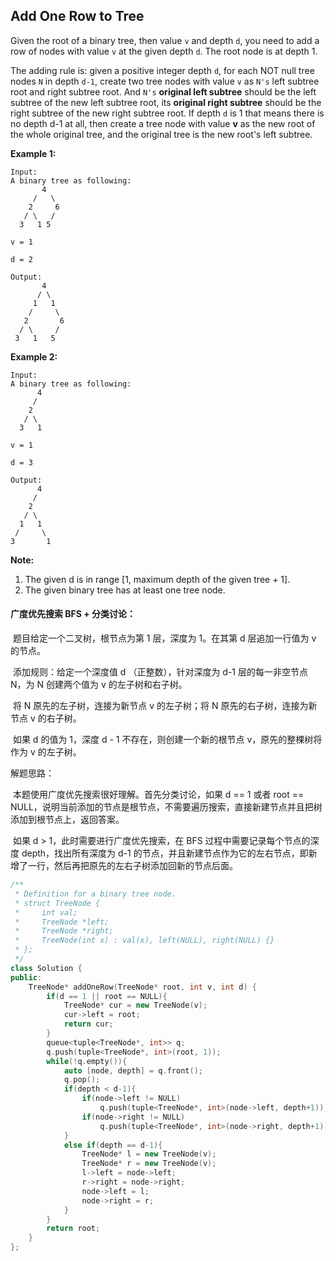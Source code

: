 ## Add One Row to Tree

Given the root of a binary tree, then value `v` and depth `d`, you need to add a row of nodes with value `v` at the given depth `d`. The root node is at depth 1.

The adding rule is: given a positive integer depth `d`, for each NOT null tree nodes `N` in depth `d-1`, create two tree nodes with value `v` as `N's` left subtree root and right subtree root. And `N's` **original left subtree** should be the left subtree of the new left subtree root, its **original right subtree** should be the right subtree of the new right subtree root. If depth `d` is 1 that means there is no depth d-1 at all, then create a tree node with value **v** as the new root of the whole original tree, and the original tree is the new root's left subtree.

**Example 1:**

```
Input: 
A binary tree as following:
       4
     /   \
    2     6
   / \   / 
  3   1 5   

v = 1

d = 2

Output: 
       4
      / \
     1   1
    /     \
   2       6
  / \     / 
 3   1   5   
```

**Example 2:**

```
Input: 
A binary tree as following:
      4
     /   
    2    
   / \   
  3   1    

v = 1

d = 3

Output: 
      4
     /   
    2
   / \    
  1   1
 /     \  
3       1
```

**Note:**

1. The given d is in range [1, maximum depth of the given tree + 1].
2. The given binary tree has at least one tree node.

#### 广度优先搜索 BFS + 分类讨论：

​		题目给定一个二叉树，根节点为第 1 层，深度为 1。在其第 d 层追加一行值为 v 的节点。

​		添加规则：给定一个深度值 d （正整数），针对深度为 d-1 层的每一非空节点 N，为 N 创建两个值为 v 的左子树和右子树。

​		将 N 原先的左子树，连接为新节点 v 的左子树；将 N 原先的右子树，连接为新节点 v 的右子树。

​		如果 d 的值为 1，深度 d - 1 不存在，则创建一个新的根节点 v，原先的整棵树将作为 v 的左子树。

解题思路：

​		本题使用广度优先搜索很好理解。首先分类讨论，如果 d == 1 或者 root == NULL，说明当前添加的节点是根节点，不需要遍历搜索，直接新建节点并且把树添加到根节点上，返回答案。

​		如果 d > 1，此时需要进行广度优先搜索，在 BFS 过程中需要记录每个节点的深度 depth，找出所有深度为 d-1 的节点，并且新建节点作为它的左右节点，即新增了一行，然后再把原先的左右子树添加回新的节点后面。

```c++
/**
 * Definition for a binary tree node.
 * struct TreeNode {
 *     int val;
 *     TreeNode *left;
 *     TreeNode *right;
 *     TreeNode(int x) : val(x), left(NULL), right(NULL) {}
 * };
 */
class Solution {
public:
    TreeNode* addOneRow(TreeNode* root, int v, int d) {
        if(d == 1 || root == NULL){
            TreeNode* cur = new TreeNode(v);
            cur->left = root;
            return cur;
        }
        queue<tuple<TreeNode*, int>> q;
        q.push(tuple<TreeNode*, int>(root, 1));
        while(!q.empty()){
            auto [node, depth] = q.front();
            q.pop();
            if(depth < d-1){
                if(node->left != NULL)
                    q.push(tuple<TreeNode*, int>(node->left, depth+1));
                if(node->right != NULL)
                    q.push(tuple<TreeNode*, int>(node->right, depth+1));
            }
            else if(depth == d-1){
                TreeNode* l = new TreeNode(v);
                TreeNode* r = new TreeNode(v);
                l->left = node->left;
                r->right = node->right;
                node->left = l;
                node->right = r;
            }
        }
        return root;
    }
};
```

